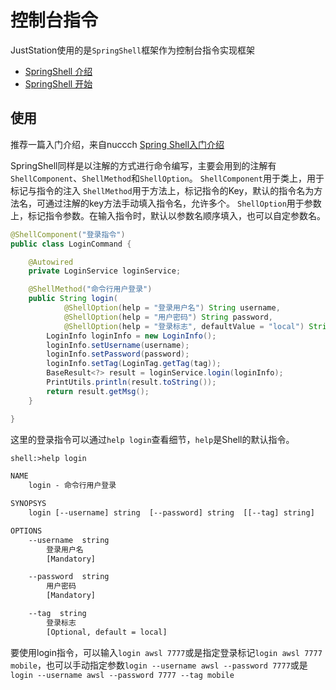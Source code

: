 # 控制台指令

JustStation使用的是`SpringShell`框架作为控制台指令实现框架

* [SpringShell 介绍](https://spring.io/projects/spring-shell#overview)
* [SpringShell 开始](https://projects.spring.io/spring-shell/)

## 使用
推荐一篇入门介绍，来自nuccch [Spring Shell入门介绍](https://www.cnblogs.com/nuccch/p/11067342.html)

SpringShell同样是以注解的方式进行命令编写，主要会用到的注解有`ShellComponent`、`ShellMethod`和`ShellOption`。
`ShellComponent`用于类上，用于标记与指令的注入
`ShellMethod`用于方法上，标记指令的Key，默认的指令名为方法名，可通过注解的key方法手动填入指令名，允许多个。
`ShellOption`用于参数上，标记指令参数。在输入指令时，默认以参数名顺序填入，也可以自定参数名。

```java
@ShellComponent("登录指令")
public class LoginCommand {

    @Autowired
    private LoginService loginService;

    @ShellMethod("命令行用户登录")
    public String login(
            @ShellOption(help = "登录用户名") String username,
            @ShellOption(help = "用户密码") String password,
            @ShellOption(help = "登录标志", defaultValue = "local") String tag) {
        LoginInfo loginInfo = new LoginInfo();
        loginInfo.setUsername(username);
        loginInfo.setPassword(password);
        loginInfo.setTag(LoginTag.getTag(tag));
        BaseResult<?> result = loginService.login(loginInfo);
        PrintUtils.println(result.toString());
        return result.getMsg();
    }

}
```

这里的登录指令可以通过`help login`查看细节，`help`是Shell的默认指令。

```txt
shell:>help login

NAME
    login - 命令行用户登录

SYNOPSYS
    login [--username] string  [--password] string  [[--tag] string]  

OPTIONS
    --username  string
        登录用户名
        [Mandatory]

    --password  string
        用户密码
        [Mandatory]

    --tag  string
        登录标志
        [Optional, default = local]
```

要使用login指令，可以输入`login awsl 7777`或是指定登录标记`login awsl 7777 mobile`，也可以手动指定参数`login --username awsl --password 7777`或是`login --username awsl --password 7777 --tag mobile`
